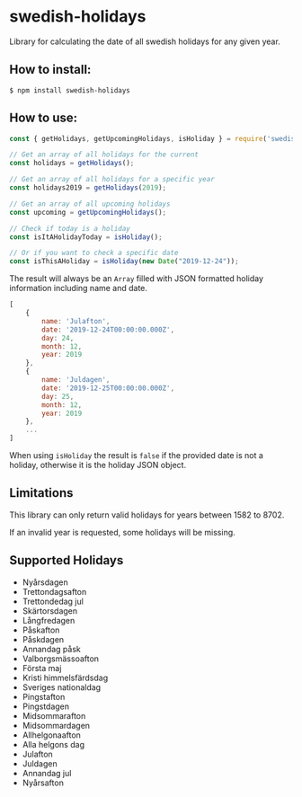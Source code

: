 # swedish-holidays
Library for calculating the date of all swedish holidays for any given year.

## How to install:
```shell
$ npm install swedish-holidays
```

## How to use:
```js
const { getHolidays, getUpcomingHolidays, isHoliday } = require('swedish-holidays');

// Get an array of all holidays for the current
const holidays = getHolidays();

// Get an array of all holidays for a specific year
const holidays2019 = getHolidays(2019);

// Get an array of all upcoming holidays
const upcoming = getUpcomingHolidays();

// Check if today is a holiday
const isItAHolidayToday = isHoliday();

// Or if you want to check a specific date
const isThisAHoliday = isHoliday(new Date("2019-12-24")); 
```
The result will always be an ```Array``` filled with JSON formatted holiday information including name and date.
```js
[
    {
        name: 'Julafton',
        date: '2019-12-24T00:00:00.000Z',
        day: 24,
        month: 12,
        year: 2019
    },
    {
        name: 'Juldagen',
        date: '2019-12-25T00:00:00.000Z',
        day: 25,
        month: 12,
        year: 2019
    },
    ...
]   
```
When using  `isHoliday` the result is `false` if the provided date is not a holiday, otherwise it is the holiday JSON object.

## Limitations
This library can only return valid holidays for years between 1582 to 8702.

If an invalid year is requested, some holidays will be missing.

## Supported Holidays
* Nyårsdagen
* Trettondagsafton
* Trettondedag jul
* Skärtorsdagen
* Långfredagen
* Påskafton
* Påskdagen
* Annandag påsk
* Valborgsmässoafton
* Första maj
* Kristi himmelsfärdsdag
* Sveriges nationaldag
* Pingstafton
* Pingstdagen
* Midsommarafton
* Midsommardagen
* Allhelgonaafton
* Alla helgons dag
* Julafton
* Juldagen
* Annandag jul
* Nyårsafton
